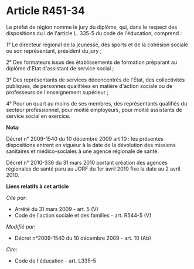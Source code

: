 # Article R451-34

Le préfet de région nomme le jury du diplôme, qui, dans le respect des dispositions du I de l'article L. 335-5 du code de
l'éducation, comprend : 

1° Le      directeur régional de la jeunesse, des sports et de la cohésion sociale  ou son représentant, président du jury ; 

2° Des formateurs issus des établissements de formation préparant au diplôme d'Etat d'assistant de service social ; 

3° Des représentants de services déconcentrés de l'Etat, des collectivités publiques, de personnes qualifiées en matière
d'action sociale ou de professeurs de l'enseignement supérieur ; 

4° Pour un quart au moins de ses membres, des représentants qualifiés du secteur professionnel, pour moitié employeurs, pour
moitié assistants de service social en exercice.

**Nota:**

Décret n° 2009-1540 du 10 décembre 2009 art 10 : les présentes dispositions entrent en vigueur à la date de la dévolution des
missions sanitaires et médico-sociales à une agence régionale de santé. 

Décret n° 2010-336 du 31 mars 2010 portant création des agences régionales de santé paru au JORF du 1er avril 2010 fixe la
date au 2   avril 2010.

**Liens relatifs à cet article**

_Cité par_:

  - Arrêté du 31 mars 2009 - art. 5 (V)
  - Code de l'action sociale et des familles - art. R544-5 (V)

_Modifié par_:

  - Décret n°2009-1540 du 10 décembre 2009 - art. 10 (Ab)

_Cite_:

  - Code de l'éducation - art. L335-5
